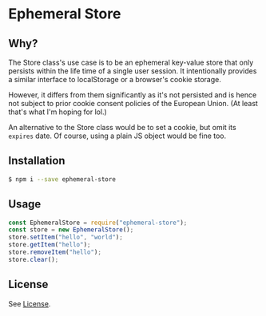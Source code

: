 # Ephemeral Store

## Why?

The Store class's use case is to be an ephemeral key-value store that
only persists within the life time of a single user session. It
intentionally provides a similar interface to localStorage or a browser's
cookie storage.

However, it differs from them significantly as it's not persisted and is 
hence not subject to prior cookie consent policies of the European Union.
(At least that's what I'm hoping for lol.)

An alternative to the Store class would be to set a cookie, but omit its
`expires` date. Of course, using a plain JS object would be fine too.

## Installation

```bash
$ npm i --save ephemeral-store
```

## Usage

```js
const EphemeralStore = require("ephemeral-store");
const store = new EphemeralStore();
store.setItem("hello", "world");
store.getItem("hello");
store.removeItem("hello");
store.clear();
```

## License

See [License](./LICENSE).
